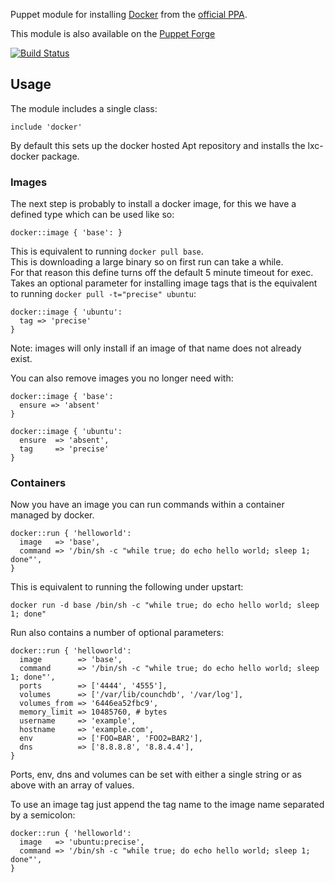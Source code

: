 Puppet module for installing
[Docker](https://github.com/dotcloud/docker) from the [official PPA](https://launchpad.net/~dotcloud/+archive/lxc-docker).

This module is also available on the [Puppet
Forge](https://forge.puppetlabs.com/garethr/docker)

[![Build
Status](https://secure.travis-ci.org/garethr/garethr-docker.png)](http://travis-ci.org/garethr/garethr-docker)

## Usage

The module includes a single class:

    include 'docker'

By default this sets up the docker hosted Apt repository and installs the lxc-docker package.

### Images

The next step is probably to install a docker image, for this we have a defined type which can be used like so:

    docker::image { 'base': }

This is equivalent to running `docker pull base`.  
This is downloading a large binary so on first run can take a while.  
For that reason this define turns off the default 5 minute timeout for exec.  
Takes an optional parameter for installing image tags that is the equivalent to running `docker pull -t="precise" ubuntu`:  

    docker::image { 'ubuntu':
      tag => 'precise'
    }

Note: images will only install if an image of that name does not already exist.  

You can also remove images you no longer need with:  

    docker::image { 'base':
      ensure => 'absent'
    }

    docker::image { 'ubuntu':
      ensure  => 'absent',
      tag     => 'precise'
    }

### Containers

Now you have an image you can run commands within a container managed by docker.

    docker::run { 'helloworld':
      image   => 'base',
      command => '/bin/sh -c "while true; do echo hello world; sleep 1; done"',
    }

This is equivalent to running the following under upstart:

    docker run -d base /bin/sh -c "while true; do echo hello world; sleep 1; done"

Run also contains a number of optional parameters:

    docker::run { 'helloworld':
      image        => 'base',
      command      => '/bin/sh -c "while true; do echo hello world; sleep 1; done"',
      ports        => ['4444', '4555'],
      volumes      => ['/var/lib/counchdb', '/var/log'],
      volumes_from => '6446ea52fbc9',
      memory_limit => 10485760, # bytes 
      username     => 'example',
      hostname     => 'example.com',
      env          => ['FOO=BAR', 'FOO2=BAR2'],
      dns          => ['8.8.8.8', '8.8.4.4'],
    }


Ports, env, dns and volumes can be set with either a single string or as above with an array of values.

To use an image tag just append the tag name to the image name separated by a semicolon:

    docker::run { 'helloworld':
      image   => 'ubuntu:precise',
      command => '/bin/sh -c "while true; do echo hello world; sleep 1; done"',
    }


